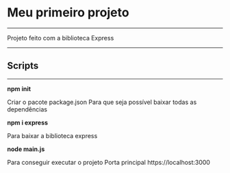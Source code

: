 # Meu primeiro projeto

<hr>

Projeto feito com a biblioteca Express

<hr>

## Scripts

<hr>

**npm init**

Criar o pacote package.json
Para que seja possível baixar todas as dependências

**npm i express**

Para baixar a biblioteca express

**node main.js**

Para conseguir executar o projeto 
Porta principal <a>https://localhost:3000<a/>



